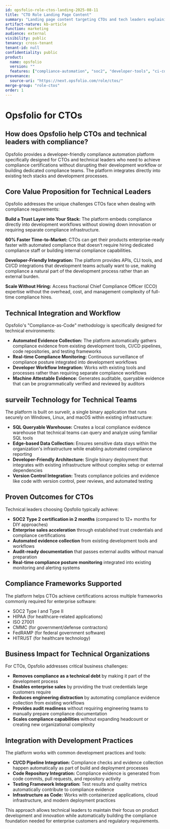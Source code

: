```yaml
---
id: opsfolio-role-ctos-landing-2025-08-11
title: "CTO Role Landing Page Content"
summary: "Landing page content targeting CTOs and tech leaders explaining Opsfolio's developer-friendly compliance platform"
artifact-nature: kb-article
function: marketing
audience: external
visibility: public
tenancy: cross-tenant
tenant-id: null
confidentiality: public
product:
  name: opsfolio
  version: ""
  features: ["compliance-automation", "soc2", "developer-tools", "ci-cd-integration"]
provenance:
  source-uri: "https://next.opsfolio.com/role/ctos/"
merge-group: "role-ctos"
order: 1
---
```

# Opsfolio for CTOs

## How does Opsfolio help CTOs and technical leaders with compliance?

Opsfolio provides a developer-friendly compliance automation platform specifically designed for CTOs and technical leaders who need to achieve compliance certifications without disrupting their development workflow or building dedicated compliance teams. The platform integrates directly into existing tech stacks and development processes.

## Core Value Proposition for Technical Leaders

Opsfolio addresses the unique challenges CTOs face when dealing with compliance requirements:

**Build a Trust Layer into Your Stack:** The platform embeds compliance directly into development workflows without slowing down innovation or requiring separate compliance infrastructure.

**60% Faster Time-to-Market:** CTOs can get their products enterprise-ready faster with automated compliance that doesn't require hiring dedicated compliance staff or building internal compliance capabilities.

**Developer-Friendly Integration:** The platform provides APIs, CLI tools, and CI/CD integrations that development teams actually want to use, making compliance a natural part of the development process rather than an external burden.

**Scale Without Hiring:** Access fractional Chief Compliance Officer (CCO) expertise without the overhead, cost, and management complexity of full-time compliance hires.

## Technical Integration and Workflow

Opsfolio's "Compliance-as-Code" methodology is specifically designed for technical environments:

- **Automated Evidence Collection:** The platform automatically gathers compliance evidence from existing development tools, CI/CD pipelines, code repositories, and testing frameworks
- **Real-time Compliance Monitoring:** Continuous surveillance of compliance posture integrated into development workflows
- **Developer Workflow Integration:** Works with existing tools and processes rather than requiring separate compliance workflows
- **Machine Attestable Evidence:** Generates auditable, queryable evidence that can be programmatically verified and reviewed by auditors

## surveilr Technology for Technical Teams

The platform is built on surveilr, a single binary application that runs securely on Windows, Linux, and macOS within existing infrastructure:

- **SQL Queryable Warehouse:** Creates a local compliance evidence warehouse that technical teams can query and analyze using familiar SQL tools
- **Edge-based Data Collection:** Ensures sensitive data stays within the organization's infrastructure while enabling automated compliance reporting
- **Developer-Friendly Architecture:** Single binary deployment that integrates with existing infrastructure without complex setup or external dependencies
- **Version Control Integration:** Treats compliance policies and evidence like code with version control, peer reviews, and automated testing

## Proven Outcomes for CTOs

Technical leaders choosing Opsfolio typically achieve:

- **SOC2 Type 2 certification in 2 months** (compared to 12+ months for DIY approaches)
- **Enterprise sales acceleration** through established trust credentials and compliance certifications
- **Automated evidence collection** from existing development tools and workflows
- **Audit-ready documentation** that passes external audits without manual preparation
- **Real-time compliance posture monitoring** integrated into existing monitoring and alerting systems

## Compliance Frameworks Supported

The platform helps CTOs achieve certifications across multiple frameworks commonly required for enterprise software:

- SOC2 Type I and Type II
- HIPAA (for healthcare-related applications)
- ISO 27001
- CMMC (for government/defense contractors)
- FedRAMP (for federal government software)
- HITRUST (for healthcare technology)

## Business Impact for Technical Organizations

For CTOs, Opsfolio addresses critical business challenges:

- **Removes compliance as a technical debt** by making it part of the development process
- **Enables enterprise sales** by providing the trust credentials large customers require
- **Reduces engineering distraction** by automating compliance evidence collection from existing workflows
- **Provides audit readiness** without requiring engineering teams to manually prepare compliance documentation
- **Scales compliance capabilities** without expanding headcount or creating new organizational complexity

## Integration with Development Practices

The platform works with common development practices and tools:

- **CI/CD Pipeline Integration:** Compliance checks and evidence collection happen automatically as part of build and deployment processes
- **Code Repository Integration:** Compliance evidence is generated from code commits, pull requests, and repository activity
- **Testing Framework Integration:** Test results and quality metrics automatically contribute to compliance evidence
- **Infrastructure as Code:** Works with containerized applications, cloud infrastructure, and modern deployment practices

This approach allows technical leaders to maintain their focus on product development and innovation while automatically building the compliance foundation needed for enterprise customers and regulatory requirements.
